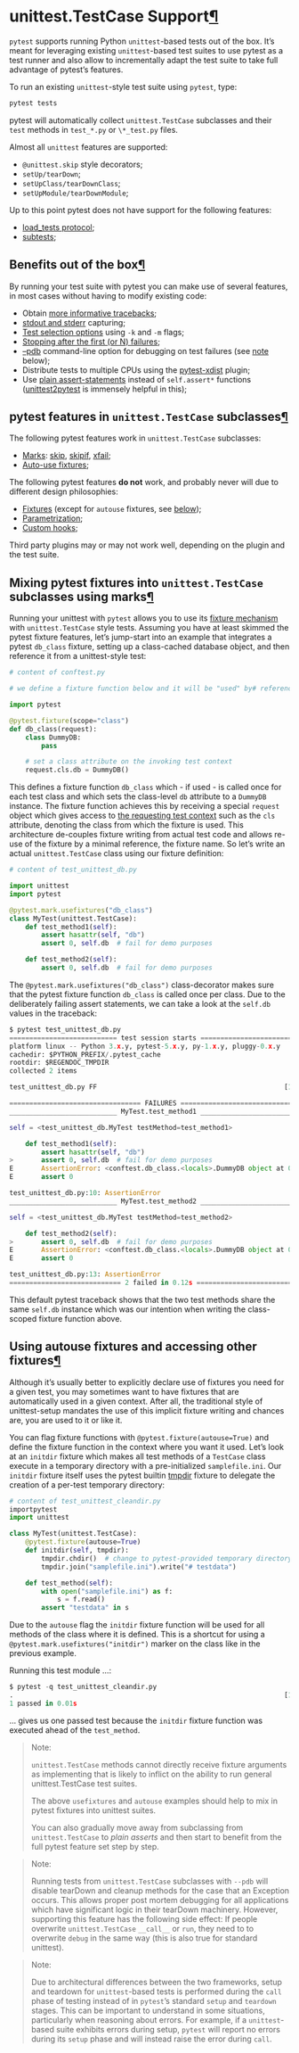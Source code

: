 # unittest.TestCase Support[¶](https://docs.pytest.org/en/latest/unittest.html#unittest-testcase-support "Permalink to this headline")

`pytest` supports running Python `unittest`-based tests out of the box. It’s meant for leveraging
existing `unittest`-based test suites to use pytest as a test runner and also allow to incrementally
adapt the test suite to take full advantage of pytest’s features.

To run an existing `unittest`-style test suite using `pytest`, type:

```python
pytest tests
```

pytest will automatically collect `unittest.TestCase` subclasses and their `test` methods in
`test_*.py` or `\*_test.py` files.

Almost all `unittest` features are supported:

- `@unittest.skip` style decorators;
- `setUp/tearDown`;
- `setUpClass/tearDownClass`;
- `setUpModule/tearDownModule`;

Up to this point pytest does not have support for the following features:

- [load_tests protocol](https://docs.python.org/3/library/unittest.html#load-tests-protocol);
- [subtests](https://docs.python.org/3/library/unittest.html#distinguishing-test-iterations-using-subtests);

## Benefits out of the box[¶](https://docs.pytest.org/en/latest/unittest.html#benefits-out-of-the-box "Permalink to this headline")

By running your test suite with pytest you can make use of several features, in most cases without
having to modify existing code:

- Obtain
  [more informative tracebacks](https://docs.pytest.org/en/latest/example/reportingdemo.html#tbreportdemo);
- [stdout and stderr](https://docs.pytest.org/en/latest/capture.html#captures) capturing;
- [Test selection options](https://docs.pytest.org/en/latest/usage.html#select-tests) using `-k` and
  `-m` flags;
- [Stopping after the first (or N) failures](https://docs.pytest.org/en/latest/usage.html#maxfail);
- [–pdb](https://docs.pytest.org/en/latest/usage.html#pdb-option) command-line option for debugging
  on test failures (see [note](https://docs.pytest.org/en/latest/unittest.html#pdb-unittest-note)
  below);
- Distribute tests to multiple CPUs using the [pytest-xdist](https://pypi.org/project/pytest-xdist/)
  plugin;
- Use [plain assert-statements](https://docs.pytest.org/en/latest/assert.html#assert) instead of
  `self.assert*` functions ([unittest2pytest](https://pypi.org/project/unittest2pytest/) is
  immensely helpful in this);

## pytest features in `unittest.TestCase` subclasses[¶](https://docs.pytest.org/en/latest/unittest.html#pytest-features-in-unittest-testcase-subclasses "Permalink to this headline")

The following pytest features work in `unittest.TestCase` subclasses:

- [Marks](https://docs.pytest.org/en/latest/mark.html#mark):
  [skip](https://docs.pytest.org/en/latest/skipping.html#skip),
  [skipif](https://docs.pytest.org/en/latest/skipping.html#skipif),
  [xfail](https://docs.pytest.org/en/latest/skipping.html#xfail);
- [Auto-use fixtures](https://docs.pytest.org/en/latest/unittest.html#mixing-fixtures);

The following pytest features **do not** work, and probably never will due to different design
philosophies:

- [Fixtures](https://docs.pytest.org/en/latest/fixture.html#fixture) (except for `autouse` fixtures,
  see [below](https://docs.pytest.org/en/latest/unittest.html#mixing-fixtures));
- [Parametrization](https://docs.pytest.org/en/latest/parametrize.html#parametrize);
- [Custom hooks](https://docs.pytest.org/en/latest/writing_plugins.html#writing-plugins);

Third party plugins may or may not work well, depending on the plugin and the test suite.

## Mixing pytest fixtures into `unittest.TestCase` subclasses using marks[¶](https://docs.pytest.org/en/latest/unittest.html#mixing-pytest-fixtures-into-unittest-testcase-subclasses-using-marks "Permalink to this headline")

Running your unittest with `pytest` allows you to use its
[fixture mechanism](https://docs.pytest.org/en/latest/fixture.html#fixture) with `unittest.TestCase`
style tests. Assuming you have at least skimmed the pytest fixture features, let’s jump-start into
an example that integrates a pytest `db_class` fixture, setting up a class-cached database object,
and then reference it from a unittest-style test:

```python
# content of conftest.py

# we define a fixture function below and it will be "used" by# referencing its name from tests

import pytest

@pytest.fixture(scope="class")
def db_class(request):
    class DummyDB:
        pass

    # set a class attribute on the invoking test context
    request.cls.db = DummyDB()
```

This defines a fixture function `db_class` which - if used - is called once for each test class and
which sets the class-level `db` attribute to a `DummyDB` instance. The fixture function achieves
this by receiving a special `request` object which gives access to
[the requesting test context](https://docs.pytest.org/en/latest/fixture.html#request-context) such
as the `cls` attribute, denoting the class from which the fixture is used. This architecture
de-couples fixture writing from actual test code and allows re-use of the fixture by a minimal
reference, the fixture name. So let’s write an actual `unittest.TestCase` class using our fixture
definition:

```python
# content of test_unittest_db.py

import unittest
import pytest

@pytest.mark.usefixtures("db_class")
class MyTest(unittest.TestCase):
    def test_method1(self):
        assert hasattr(self, "db")
        assert 0, self.db  # fail for demo purposes

    def test_method2(self):
        assert 0, self.db  # fail for demo purposes
```

The `@pytest.mark.usefixtures("db_class")` class-decorator makes sure that the pytest fixture
function `db_class` is called once per class. Due to the deliberately failing assert statements, we
can take a look at the `self.db` values in the traceback:

```python
$ pytest test_unittest_db.py
=========================== test session starts ============================
platform linux -- Python 3.x.y, pytest-5.x.y, py-1.x.y, pluggy-0.x.y
cachedir: $PYTHON_PREFIX/.pytest_cache
rootdir: $REGENDOC_TMPDIR
collected 2 items

test_unittest_db.py FF                                               [100%]

================================= FAILURES =================================
___________________________ MyTest.test_method1 ____________________________

self = <test_unittest_db.MyTest testMethod=test_method1>

    def test_method1(self):
        assert hasattr(self, "db")
>       assert 0, self.db  # fail for demo purposes
E       AssertionError: <conftest.db_class.<locals>.DummyDB object at 0xdeadbeef>
E       assert 0

test_unittest_db.py:10: AssertionError
___________________________ MyTest.test_method2 ____________________________

self = <test_unittest_db.MyTest testMethod=test_method2>

    def test_method2(self):
>       assert 0, self.db  # fail for demo purposes
E       AssertionError: <conftest.db_class.<locals>.DummyDB object at 0xdeadbeef>
E       assert 0

test_unittest_db.py:13: AssertionError
============================ 2 failed in 0.12s =============================
```

This default pytest traceback shows that the two test methods share the same `self.db` instance
which was our intention when writing the class-scoped fixture function above.

## Using autouse fixtures and accessing other fixtures[¶](https://docs.pytest.org/en/latest/unittest.html#using-autouse-fixtures-and-accessing-other-fixtures "Permalink to this headline")

Although it’s usually better to explicitly declare use of fixtures you need for a given test, you
may sometimes want to have fixtures that are automatically used in a given context. After all, the
traditional style of unittest-setup mandates the use of this implicit fixture writing and chances
are, you are used to it or like it.

You can flag fixture functions with `@pytest.fixture(autouse=True)` and define the fixture function
in the context where you want it used. Let’s look at an `initdir` fixture which makes all test
methods of a `TestCase` class execute in a temporary directory with a pre-initialized
`samplefile.ini`. Our `initdir` fixture itself uses the pytest builtin
[tmpdir](https://docs.pytest.org/en/latest/tmpdir.html#tmpdir) fixture to delegate the creation of a
per-test temporary directory:

```python
# content of test_unittest_cleandir.py
importpytest
import unittest

class MyTest(unittest.TestCase):
    @pytest.fixture(autouse=True)
    def initdir(self, tmpdir):
        tmpdir.chdir()  # change to pytest-provided temporary directory
        tmpdir.join("samplefile.ini").write("# testdata")

    def test_method(self):
        with open("samplefile.ini") as f:
            s = f.read()
        assert "testdata" in s
```

Due to the `autouse` flag the `initdir` fixture function will be used for all methods of the class
where it is defined. This is a shortcut for using a `@pytest.mark.usefixtures("initdir")` marker on
the class like in the previous example.

Running this test module …:

```python
$ pytest -q test_unittest_cleandir.py
.                                                                    [100%]
1 passed in 0.01s
```

… gives us one passed test because the `initdir` fixture function was executed ahead of the
`test_method`.

> Note:
>
> `unittest.TestCase` methods cannot directly receive fixture arguments as implementing that is
> likely to inflict on the ability to run general unittest.TestCase test suites.
>
> The above `usefixtures` and `autouse` examples should help to mix in pytest fixtures into unittest
> suites.
>
> You can also gradually move away from subclassing from `unittest.TestCase` to _plain asserts_ and
> then start to benefit from the full pytest feature set step by step.

> Note:
>
> Running tests from `unittest.TestCase` subclasses with `--pdb` will disable tearDown and cleanup
> methods for the case that an Exception occurs. This allows proper post mortem debugging for all
> applications which have significant logic in their tearDown machinery. However, supporting this
> feature has the following side effect: If people overwrite `unittest.TestCase` `__call__` or
> `run`, they need to to overwrite `debug` in the same way (this is also true for standard
> unittest).

> Note:
>
> Due to architectural differences between the two frameworks, setup and teardown for
> `unittest`-based tests is performed during the `call` phase of testing instead of in `pytest`’s
> standard `setup` and `teardown` stages. This can be important to understand in some situations,
> particularly when reasoning about errors. For example, if a `unittest`-based suite exhibits errors
> during setup, `pytest` will report no errors during its `setup` phase and will instead raise the
> error during `call`.
